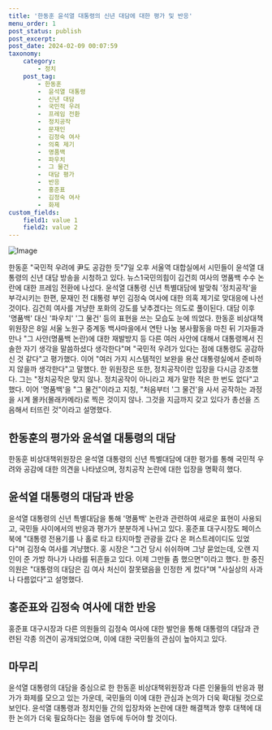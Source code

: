 ```yaml
---
title: '한동훈 윤석열 대통령의 신년 대담에 대한 평가 및 반응'
menu_order: 1
post_status: publish
post_excerpt: 
post_date: 2024-02-09 00:07:59
taxonomy:
    category:
        - 정치
    post_tag:
        - 한동훈
        -  윤석열 대통령
        -  신년 대담
        -  국민적 우려
        -  프레임 전환
        -  정치공작
        -  문재인
        -  김정숙 여사
        -  의혹 제기
        -  명품백
        -  파우치
        -  그 물건
        -  대담 평가
        -  반응
        -  홍준표
        -  김정숙 여사
        -  화제
custom_fields:
    field1: value 1
    field2: value 2
---
```


![Image](https://imgnews.pstatic.net/image/469/2024/02/08/0000784678_001_20240208170118469.jpg?type=w647)

한동훈 "국민적 우려에 尹도 공감한 듯"7일 오후 서울역 대합실에서 시민들이 윤석열 대통령의 신년 대담 방송을 시청하고 있다. 뉴스1국민의힘이  김건희 여사의 명품백 수수 논란에 대한 프레임 전환에 나섰다. 윤석열 대통령 신년 특별대담에 발맞춰 '정치공작'을 부각시키는 한편, 문재인 전 대통령 부인 김정숙 여사에 대한 의혹 제기로 맞대응에 나선 것이다. 김건희 여사를 겨냥한 포화의 강도를 낮추겠다는 의도로 풀이된다. 대담 이후 '명품백' 대신 '파우치' '그 물건' 등의 표현을 쓰는 모습도 눈에 띄었다.
한동훈 비상대책위원장은 8일 서울 노원구 중계동 백사마을에서 연탄 나눔 봉사활동을 마친 뒤 기자들과 만나 "그 사안(명품백 논란)에 대한 재발방지 등 다른 여러 사안에 대해서 대통령께서 진솔한 자기 생각을 말씀하셨다 생각한다"며 "국민적 우려가 있다는 점에 대통령도 공감하신 것 같다"고 평가했다. 이어 "여러 가지 시스템적인 보완을 용산 대통령실에서 준비하지 않을까 생각한다"고 말했다. 한 위원장은 또한, 정치공작이란 입장을 다시금 강조했다. 그는 "정치공작은 맞지 않나. 정치공작이 아니라고 제가 말한 적은 한 번도 없다"고 했다. 이어 '명품백'을 "그 물건"이라고 지칭, "처음부터 '그 물건'을 사서 공작하는 과정을 시계 몰카(몰래카메라)로 찍은 것이지 않나. 그것을 지금까지 갖고 있다가 총선을 즈음해서 터뜨린 것"이라고 설명했다.
## 한동훈의 평가와 윤석열 대통령의 대담
한동훈 비상대책위원장은 윤석열 대통령의 신년 특별대담에 대한 평가를 통해 국민적 우려와 공감에 대한 의견을 나타냈으며, 정치공작 논란에 대한 입장을 명확히 했다.
## 윤석열 대통령의 대담과 반응
윤석열 대통령의 신년 특별대담을 통해 '명품백' 논란과 관련하여 새로운 표현이 사용되고, 국민들 사이에서의 반응과 평가가 분분하게 나뉘고 있다.
홍준표 대구시장도 페이스북에 "대통령 전용기를 나 홀로 타고 타지마할 관광을 갔다 온 퍼스트레이디도 있었다"며 김정숙 여사를 겨냥했다. 홍 시장은 "그건 당시 쉬쉬하며 그냥 묻었는데, 오랜 지인이 준 가방 하나가 나라를 뒤흔들고 있다. 이제 그만들 좀 했으면"이라고 했다. 한 중진 의원은 "대통령의 대담은 김 여사 처신이 잘못됐음을 인정한 게 컸다"며 "사실상의 사과나 다름없다"고 설명했다.
## 홍준표와 김정숙 여사에 대한 반응
홍준표 대구시장과 다른 의원들의 김정숙 여사에 대한 발언을 통해 대통령의 대담과 관련된 각종 의견이 공개되었으며, 이에 대한 국민들의 관심이 높아지고 있다.
## 마무리
윤석열 대통령의 대담을 중심으로 한 한동훈 비상대책위원장과 다른 인물들의 반응과 평가가 화제를 모으고 있는 가운데, 국민들의 이에 대한 관심과 논의가 더욱 확대될 것으로 보인다. 윤석열 대통령과 정치인들 간의 입장차와 논란에 대한 해결책과 향후 대책에 대한 논의가 더욱 필요하다는 점을 염두에 두어야 할 것이다.
